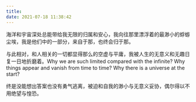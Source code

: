 ```yaml
---
title: 
date: 2021-07-18 11:38:42
---
```

<!-- 定义是尤其可怕的一种行为，正如同观测带来的可能性坍缩一般，对人的物化与符号化恰巧始于对其存在过程及本身有意识或无意识的定义。一个人不应该被定义，但值得被解构和重组。 -->

海洋和宇宙深处总能带给我无限的归属和安心，我向往那里漂浮着的最渺小的蜉蝣尘埃，我是他们中的一部分，来自于那，也终会归于那。

与此相对，和人相关的一切都显得那么的空虚与平庸，我被人生的无意义和无趣日复一日地折磨着。Why we are such limited compared with the infinite? Why things appear and vanish from time to time? Why there is a universe at the start?

终是没能想出答案也没有勇气逃离，被迫和自我的渺小与无意义妥协，偶尔得以不用绝望与惶恐。